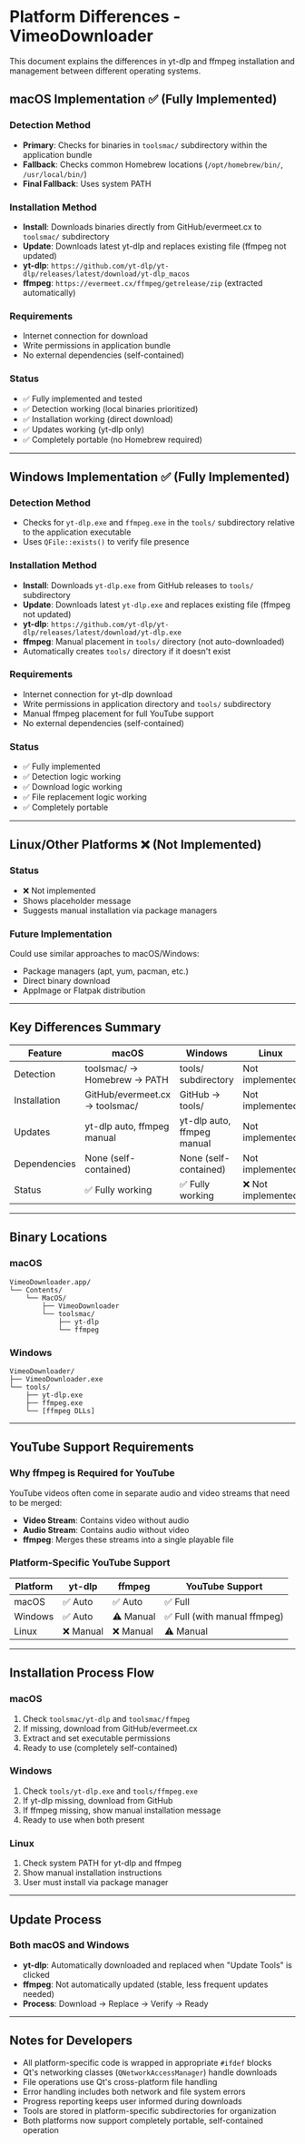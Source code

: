 # Platform Differences - VimeoDownloader

This document explains the differences in yt-dlp and ffmpeg installation and management between different operating systems.

## macOS Implementation ✅ (Fully Implemented)

### Detection Method
- **Primary**: Checks for binaries in `toolsmac/` subdirectory within the application bundle
- **Fallback**: Checks common Homebrew locations (`/opt/homebrew/bin/`, `/usr/local/bin/`)
- **Final Fallback**: Uses system PATH

### Installation Method
- **Install**: Downloads binaries directly from GitHub/evermeet.cx to `toolsmac/` subdirectory
- **Update**: Downloads latest yt-dlp and replaces existing file (ffmpeg not updated)
- **yt-dlp**: `https://github.com/yt-dlp/yt-dlp/releases/latest/download/yt-dlp_macos`
- **ffmpeg**: `https://evermeet.cx/ffmpeg/getrelease/zip` (extracted automatically)

### Requirements
- Internet connection for download
- Write permissions in application bundle
- No external dependencies (self-contained)

### Status
- ✅ Fully implemented and tested
- ✅ Detection working (local binaries prioritized)
- ✅ Installation working (direct download)
- ✅ Updates working (yt-dlp only)
- ✅ Completely portable (no Homebrew required)

---

## Windows Implementation ✅ (Fully Implemented)

### Detection Method
- Checks for `yt-dlp.exe` and `ffmpeg.exe` in the `tools/` subdirectory relative to the application executable
- Uses `QFile::exists()` to verify file presence

### Installation Method
- **Install**: Downloads `yt-dlp.exe` from GitHub releases to `tools/` subdirectory
- **Update**: Downloads latest `yt-dlp.exe` and replaces existing file (ffmpeg not updated)
- **yt-dlp**: `https://github.com/yt-dlp/yt-dlp/releases/latest/download/yt-dlp.exe`
- **ffmpeg**: Manual placement in `tools/` directory (not auto-downloaded)
- Automatically creates `tools/` directory if it doesn't exist

### Requirements
- Internet connection for yt-dlp download
- Write permissions in application directory and `tools/` subdirectory
- Manual ffmpeg placement for full YouTube support
- No external dependencies (self-contained)

### Status
- ✅ Fully implemented
- ✅ Detection logic working
- ✅ Download logic working
- ✅ File replacement logic working
- ✅ Completely portable

---

## Linux/Other Platforms ❌ (Not Implemented)

### Status
- ❌ Not implemented
- Shows placeholder message
- Suggests manual installation via package managers

### Future Implementation
Could use similar approaches to macOS/Windows:
- Package managers (apt, yum, pacman, etc.)
- Direct binary download
- AppImage or Flatpak distribution

---

## Key Differences Summary

| Feature | macOS | Windows | Linux |
|---------|-------|---------|-------|
| Detection | toolsmac/ → Homebrew → PATH | tools/ subdirectory | Not implemented |
| Installation | GitHub/evermeet.cx → toolsmac/ | GitHub → tools/ | Not implemented |
| Updates | yt-dlp auto, ffmpeg manual | yt-dlp auto, ffmpeg manual | Not implemented |
| Dependencies | None (self-contained) | None (self-contained) | Not implemented |
| Status | ✅ Fully working | ✅ Fully working | ❌ Not implemented |

---

## Binary Locations

### macOS
```
VimeoDownloader.app/
└── Contents/
    └── MacOS/
        ├── VimeoDownloader
        └── toolsmac/
            ├── yt-dlp
            └── ffmpeg
```

### Windows
```
VimeoDownloader/
├── VimeoDownloader.exe
└── tools/
    ├── yt-dlp.exe
    ├── ffmpeg.exe
    └── [ffmpeg DLLs]
```

---

## YouTube Support Requirements

### Why ffmpeg is Required for YouTube

YouTube videos often come in separate audio and video streams that need to be merged:
- **Video Stream**: Contains video without audio
- **Audio Stream**: Contains audio without video
- **ffmpeg**: Merges these streams into a single playable file

### Platform-Specific YouTube Support

| Platform | yt-dlp | ffmpeg | YouTube Support |
|----------|--------|--------|-----------------|
| macOS | ✅ Auto | ✅ Auto | ✅ Full |
| Windows | ✅ Auto | ⚠️ Manual | ✅ Full (with manual ffmpeg) |
| Linux | ❌ Manual | ❌ Manual | ⚠️ Manual |

---

## Installation Process Flow

### macOS
1. Check `toolsmac/yt-dlp` and `toolsmac/ffmpeg`
2. If missing, download from GitHub/evermeet.cx
3. Extract and set executable permissions
4. Ready to use (completely self-contained)

### Windows
1. Check `tools/yt-dlp.exe` and `tools/ffmpeg.exe`
2. If yt-dlp missing, download from GitHub
3. If ffmpeg missing, show manual installation message
4. Ready to use when both present

### Linux
1. Check system PATH for yt-dlp and ffmpeg
2. Show manual installation instructions
3. User must install via package manager

---

## Update Process

### Both macOS and Windows
- **yt-dlp**: Automatically downloaded and replaced when "Update Tools" is clicked
- **ffmpeg**: Not automatically updated (stable, less frequent updates needed)
- **Process**: Download → Replace → Verify → Ready

---

## Notes for Developers

- All platform-specific code is wrapped in appropriate `#ifdef` blocks
- Qt's networking classes (`QNetworkAccessManager`) handle downloads
- File operations use Qt's cross-platform file handling
- Error handling includes both network and file system errors
- Progress reporting keeps user informed during downloads
- Tools are stored in platform-specific subdirectories for organization
- Both platforms now support completely portable, self-contained operation
